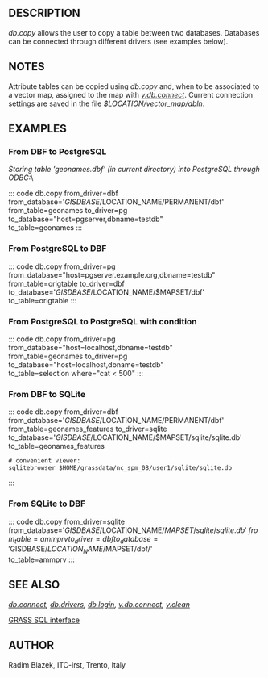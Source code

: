 ## DESCRIPTION

*db.copy* allows the user to copy a table between two databases.
Databases can be connected through different drivers (see examples
below).

## NOTES

Attribute tables can be copied using *db.copy* and, when to be
associated to a vector map, assigned to the map with
*[v.db.connect](v.db.connect.html)*. Current connection settings are
saved in the file *\$LOCATION/vector_map/dbln*.

## EXAMPLES

### From DBF to PostgreSQL

*Storing table \'geonames.dbf\' (in current directory) into PostgreSQL
through ODBC:*\

::: code
    db.copy from_driver=dbf from_database='$GISDBASE/$LOCATION_NAME/PERMANENT/dbf' \
      from_table=geonames to_driver=pg to_database="host=pgserver,dbname=testdb" \
      to_table=geonames
:::

### From PostgreSQL to DBF

::: code
    db.copy from_driver=pg  from_database="host=pgserver.example.org,dbname=testdb" \
      from_table=origtable to_driver=dbf \
      to_database='$GISDBASE/$LOCATION_NAME/$MAPSET/dbf' to_table=origtable
:::

### From PostgreSQL to PostgreSQL with condition

::: code
    db.copy from_driver=pg  from_database="host=localhost,dbname=testdb" \
      from_table=geonames to_driver=pg to_database="host=localhost,dbname=testdb" \
      to_table=selection where="cat < 500"
:::

### From DBF to SQLite

::: code
    db.copy from_driver=dbf from_database='$GISDBASE/$LOCATION_NAME/PERMANENT/dbf' \
       from_table=geonames_features to_driver=sqlite \
       to_database='$GISDBASE/$LOCATION_NAME/$MAPSET/sqlite/sqlite.db' to_table=geonames_features

    # convenient viewer:
    sqlitebrowser $HOME/grassdata/nc_spm_08/user1/sqlite/sqlite.db
:::

### From SQLite to DBF

::: code
    db.copy from_driver=sqlite from_database='$GISDBASE/$LOCATION_NAME/$MAPSET/sqlite/sqlite.db' \
       from_table=ammprv to_driver=dbf to_database='$GISDBASE/$LOCATION_NAME/$MAPSET/dbf/' \
       to_table=ammprv
:::

## SEE ALSO

*[db.connect](db.connect.html), [db.drivers](db.drivers.html),
[db.login](db.login.html), [v.db.connect](v.db.connect.html),
[v.clean](v.clean.html)*

[GRASS SQL interface](sql.html)

## AUTHOR

Radim Blazek, ITC-irst, Trento, Italy
